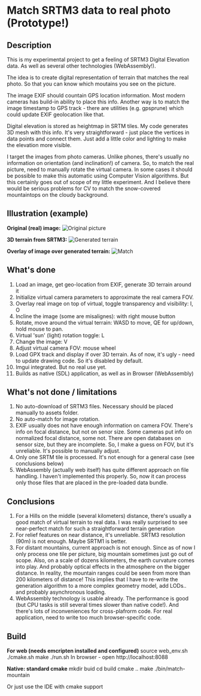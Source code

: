 # Match SRTM3 data to real photo (Prototype!)

## Description

This is my experimental project to get a feeling of SRTM3 Digital Elevation data. As well as several other technologies (WebAssembly!).

The idea is to create digital representation of terrain that matches the real photo. So that you can know which moutains you see on the picture.

The image EXIF should countain GPS location information. Most modern cameras has build-in ability to place this info. Another way is to match the image timestamp to GPS track - there are utilities (e.g. gpsprune) which could update EXIF geolocation like that.

Digital elevation is stored as heightmap in SRTM tiles. My code generates 3D mesh with this info. It's very straightforward - just place the vertices in data points and connect them. Just add a little color and lighting to make the elevation more visible.

I target the images from photo cameras. Unlike phones, there's usually no information on orientation (and inclination!) of camera. So, to match the real picture, need to manually rotate the virtual camera. In some cases it should be possible to make this automatic using Computer Vision algorithms. But this certainly goes out of scope of my little experiment. And I believe there would be serious problems for CV to match the snow-covered mountaintops on the cloudy background.

## Illustration (example)
**Original (real) image:**
![Original picture](/home/centurn/_null/match-mountain/doc/img/source.png  "Original picture")

**3D terrain from SRTM3:**
![Generated terrain](/home/centurn/_null/match-mountain/doc/img/terrain.png  "Generated terrain")

**Overlay of image over generated terrain:**
![Match](/home/centurn/_null/match-mountain/doc/img/match.png  "Match")

## What's done
1. Load an image, get geo-location from EXIF, generate 3D terrain around it
2. Initialize virtual camera parameters to approximate the real camera FOV.
3. Overlay real image on top of virtual, toggle transparency and visibility: I, O
4. Incline the image (some are misalignes): with right mouse button
5. Rotate, move around the virtual terrain: WASD to move, QE for up/down, hold mouse to pan.
6. Virtual 'sun' (light) rotation toggle: L
7. Change the image: V
8. Adjust virtual camera FOV: mouse wheel
9. Load GPX track and display if over 3D terrain. As of now, it's ugly - need to update drawing code. So it's disabled by default.
10. Imgui integrated. But no real use yet.
11. Builds as native (SDL) application, as well as in Browser (WebAssembly)

## What's not done / limitations
1. No auto-download of SRTM3 files. Necessary should be placed manually to assets folder.
2. No auto-match for image rotation.
3. EXIF usually does not have enough information on camera FOV. There's info on focal distance, but not on senor size. Some cameras put info on normalized focal distance, some not. There are open databases on sensor size, but they are incomplete. So, I make a guess on FOV, but it's unreliable. It's possible to manually adjust.
4. Only one SRTM tile is processed. It's not enough for a general case (see conclusions below)
5. WebAssembly (actually web itself) has quite different approach on file handling. I haven't implemented this properly. So, now it can process only those files that are placed in the pre-loaded data bundle.

## Conclusions

1. For a Hills on the middle (several kilometers) distance, there's usually a good match of virtual terrain to real data. I was really surprised to see near-perfect match for such a straightforward terrain generation
2. For relief features on near distance, it's unreliable. SRTM3 resolution (90m) is not enough. Maybe SRTM1 is better.
3. For distant mountains, current approach is not enough. Since as of now I only process one tile per picture, big mountain sometimes just go out of scope. Also, on a scale of dozens kilometers, the earth curvature comes into play. And probably optical effects in the atmosphere on the bigger distance. In reality, the mountain ranges could be seen from more than 200 kilometers of distance! This implies that I have to re-write the generation algorithm to a more complex geometry model, add LODs.. and probably asynchronous loading.
4. WebAssembly technology is usable already. The performance is good (but CPU tasks is still several times slower than native code!). And there's lots of inconveniences for cross-plafrorm code. For real application, need to write too much browser-specific code.

## Build

**For web (needs emcripten installed and configured)**
source web_env.sh
./cmake.sh
make
./run.sh
In browser - open http://localhost:8088

**Native: standard cmake**
mkdir buid
cd build
cmake ..
make
./bin/match-mountain

Or just use the IDE with cmake support
